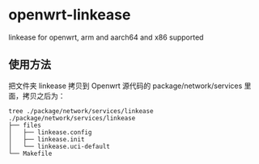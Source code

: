 # openwrt-linkease
linkease for openwrt, arm and aarch64 and x86 supported

## 使用方法

把文件夹 linkease 拷贝到 Openwrt 源代码的 package/network/services 里面，拷贝之后为：

```
tree ./package/network/services/linkease
./package/network/services/linkease
├── files
│   ├── linkease.config
│   ├── linkease.init
│   └── linkease.uci-default
└── Makefile
```

